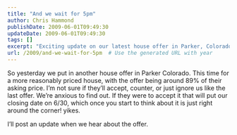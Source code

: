 ```yaml
---
title: "And we wait for 5pm"
author: Chris Hammond
publishDate: 2009-06-01T09:49:30
updateDate: 2009-06-01T09:49:30
tags: []
excerpt: "Exciting update on our latest house offer in Parker, Colorado! Will they accept our 89% offer? Stay tuned for a potential 6/30 closing date. 🏡 #ParkerColorado #HouseOffer #RealEstate"
url: /2009/and-we-wait-for-5pm  # Use the generated URL with year
---
```

<p>So yesterday we put in another house offer in Parker Colorado. This time for a more reasonably priced house, with the offer being around 89% of their asking price. I’m not sure if they’ll accept, counter, or just ignore us like the last offer. We’re anxious to find out. If they were to accept it that will put our closing date on 6/30, which once you start to think about it is just right around the corner! yikes.</p>  <p>I’ll post an update when we hear about the offer.</p>


